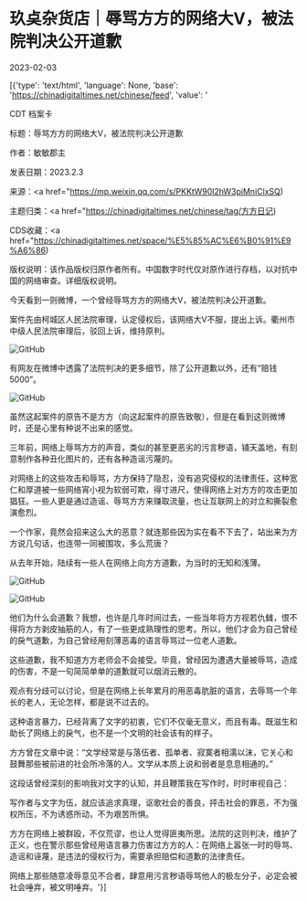 # 玖奌杂货店｜辱骂方方的网络大V，被法院判决公开道歉

2023-02-03

[{'type': 'text/html', 'language': None, 'base': 'https://chinadigitaltimes.net/chinese/feed', 'value': '

CDT 档案卡

标题：辱骂方方的网络大V，被法院判决公开道歉

作者：敏敏郡主

发表日期：2023.2.3

来源：<a href="https://mp.weixin.qq.com/s/PKKtW90l2hW3piMniClxSQ)

主题归类：<a href="https://chinadigitaltimes.net/chinese/tag/方方日记)

CDS收藏：<a href="https://chinadigitaltimes.net/space/%E5%85%AC%E6%B0%91%E9%A6%86)

版权说明：该作品版权归原作者所有。中国数字时代仅对原作进行存档，以对抗中国的网络审查。详细版权说明。





今天看到一则微博，一个曾经辱骂方方的网络大V，被法院判决公开道歉。

案件先由柯城区人民法院审理，认定侵权后，该网络大V不服，提出上诉。衢州市中级人民法院审理后，驳回上诉，维持原判。

![GitHub](https://chinadigitaltimes.net/chinese/files/2023/02/post-692601-63dd8b5544fa2.)

有网友在微博中透露了法院判决的更多细节，除了公开道歉以外，还有“赔钱5000”。

![GitHub](https://chinadigitaltimes.net/chinese/files/2023/02/post-692601-63dd8b5550ee9.)

虽然这起案件的原告不是方方（向这起案件的原告致敬），但是在看到这则微博时，还是心里有种说不出来的感觉。

三年前，网络上辱骂方方的声音，类似的甚至更恶劣的污言秽语，铺天盖地，有刻意制作各种丑化图片的，还有各种造谣污蔑的。

对网络上的这些攻击和辱骂，方方保持了隐忍，没有追究侵权的法律责任，这种宽仁和厚道被一些网络宵小视为软弱可欺，得寸进尺，使得网络上对方方的攻击更加猖狂。一些人更是通过造谣、辱骂方方来赚取流量，也让互联网上的对立和撕裂愈演愈烈。

一个作家，竟然会招来这么大的恶意？就连那些因为实在看不下去了，站出来为方方说几句话，也连带一同被围攻，多么荒唐？

从去年开始，陆续有一些人在网络上向方方道歉，为当时的无知和浅薄。

![GitHub](https://chinadigitaltimes.net/chinese/files/2023/02/post-692601-63dd8b5559b6d.)

![GitHub](https://chinadigitaltimes.net/chinese/files/2023/02/post-692601-63dd8b556417d.)

他们为什么会道歉？我想，也许是几年时间过去，一些当年将方方视若仇雠，恨不得将方方剥皮抽筋的人，有了一些更成熟理性的思考。所以，他们才会为自己曾经的戾气道歉，为自己曾经用刻薄恶毒的语言辱骂过一位老人道歉。

这些道歉，我不知道方方老师会不会接受。毕竟，曾经因为遭遇大量被辱骂，造成的伤害，不是一句简简单单的道歉就可以烟消云散的。

观点有分歧可以讨论，但是在网络上长年累月的用恶毒肮脏的语言，去辱骂一个年长的老人，无论怎样，都是说不过去的。

这种语言暴力，已经背离了文字的初衷，它们不仅毫无意义，而且有毒。既滋生和助长了网络上的戾气，也不是一个文明的社会该有的样子。

方方曾在文章中说：“文学经常是与落伍者、孤单者、寂寞者相濡以沫，它关心和鼓舞那些被前进的社会所冷落的人。文学从本质上说和弱者是息息相通的。”

这段话曾经深刻的影响我对文字的认知，并且鞭策我在写作时，时时审视自己：

写作者与文字为伍，就应该追求真理，讴歌社会的善良，抨击社会的罪恶，不为强权所压，不为诱惑所动，不为艰苦所惧。

方方在网络上被群殴，不仅荒谬，也让人觉得匪夷所思。法院的这则判决，维护了正义，也在警示那些曾经用语言暴力伤害过方方的人：在网络上嚣张一时的辱骂、造谣和诬蔑，是违法的侵权行为，需要承担赔偿和道歉的法律责任。

网络上那些随意凌辱意见不合者，肆意用污言秽语辱骂他人的极左分子，必定会被社会唾弃，被文明唾弃。'}]